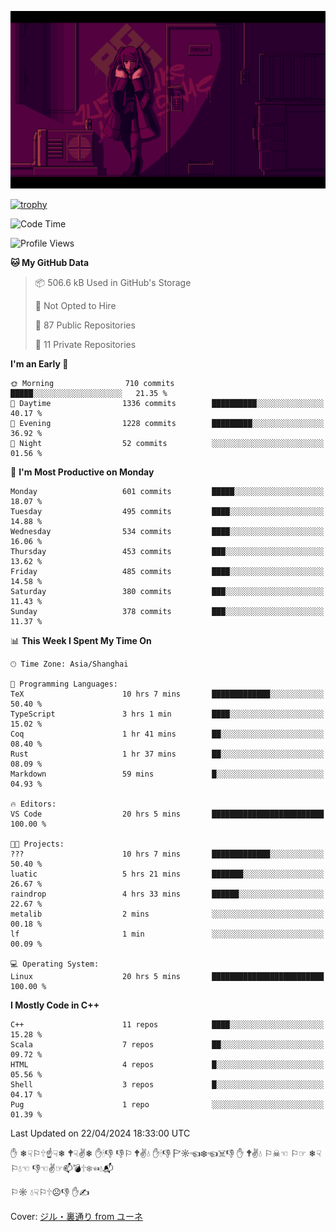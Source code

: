 ![](imgs/main.png)

[![trophy](https://github-profile-trophy.vercel.app/?username=NeilKleistGao&theme=dracula)](https://github.com/ryo-ma/github-profile-trophy)

<!--START_SECTION:waka-->
![Code Time](http://img.shields.io/badge/Code%20Time-902%20hrs%2032%20mins-blue)

![Profile Views](http://img.shields.io/badge/Profile%20Views-0-blue)

**🐱 My GitHub Data** 

> 📦 506.6 kB Used in GitHub's Storage 
 > 
> 🚫 Not Opted to Hire
 > 
> 📜 87 Public Repositories 
 > 
> 🔑 11 Private Repositories 
 > 
**I'm an Early 🐤** 

```text
🌞 Morning                710 commits         █████░░░░░░░░░░░░░░░░░░░░   21.35 % 
🌆 Daytime                1336 commits        ██████████░░░░░░░░░░░░░░░   40.17 % 
🌃 Evening                1228 commits        █████████░░░░░░░░░░░░░░░░   36.92 % 
🌙 Night                  52 commits          ░░░░░░░░░░░░░░░░░░░░░░░░░   01.56 % 
```
📅 **I'm Most Productive on Monday** 

```text
Monday                   601 commits         █████░░░░░░░░░░░░░░░░░░░░   18.07 % 
Tuesday                  495 commits         ████░░░░░░░░░░░░░░░░░░░░░   14.88 % 
Wednesday                534 commits         ████░░░░░░░░░░░░░░░░░░░░░   16.06 % 
Thursday                 453 commits         ███░░░░░░░░░░░░░░░░░░░░░░   13.62 % 
Friday                   485 commits         ████░░░░░░░░░░░░░░░░░░░░░   14.58 % 
Saturday                 380 commits         ███░░░░░░░░░░░░░░░░░░░░░░   11.43 % 
Sunday                   378 commits         ███░░░░░░░░░░░░░░░░░░░░░░   11.37 % 
```


📊 **This Week I Spent My Time On** 

```text
🕑︎ Time Zone: Asia/Shanghai

💬 Programming Languages: 
TeX                      10 hrs 7 mins       █████████████░░░░░░░░░░░░   50.40 % 
TypeScript               3 hrs 1 min         ████░░░░░░░░░░░░░░░░░░░░░   15.02 % 
Coq                      1 hr 41 mins        ██░░░░░░░░░░░░░░░░░░░░░░░   08.40 % 
Rust                     1 hr 37 mins        ██░░░░░░░░░░░░░░░░░░░░░░░   08.09 % 
Markdown                 59 mins             █░░░░░░░░░░░░░░░░░░░░░░░░   04.93 % 

🔥 Editors: 
VS Code                  20 hrs 5 mins       █████████████████████████   100.00 % 

🐱‍💻 Projects: 
???                      10 hrs 7 mins       █████████████░░░░░░░░░░░░   50.40 % 
luatic                   5 hrs 21 mins       ███████░░░░░░░░░░░░░░░░░░   26.67 % 
raindrop                 4 hrs 33 mins       ██████░░░░░░░░░░░░░░░░░░░   22.67 % 
metalib                  2 mins              ░░░░░░░░░░░░░░░░░░░░░░░░░   00.18 % 
lf                       1 min               ░░░░░░░░░░░░░░░░░░░░░░░░░   00.09 % 

💻 Operating System: 
Linux                    20 hrs 5 mins       █████████████████████████   100.00 % 
```

**I Mostly Code in C++** 

```text
C++                      11 repos            ████░░░░░░░░░░░░░░░░░░░░░   15.28 % 
Scala                    7 repos             ██░░░░░░░░░░░░░░░░░░░░░░░   09.72 % 
HTML                     4 repos             █░░░░░░░░░░░░░░░░░░░░░░░░   05.56 % 
Shell                    3 repos             █░░░░░░░░░░░░░░░░░░░░░░░░   04.17 % 
Pug                      1 repo              ░░░░░░░░░░░░░░░░░░░░░░░░░   01.39 % 
```




 Last Updated on 22/04/2024 18:33:00 UTC
<!--END_SECTION:waka-->

✋ ❄☟⚐🕆☝☟❄ 🕈☟✌❄ ✋🕯👎 👎⚐ 🕈✌💧 ✋🕯👎 🏱☼☜❄☜☠👎 ✋ 🕈✌💧 ⚐☠☜ ⚐☞ ❄☟⚐💧☜ 👎☜✌☞📫💣🕆❄☜💧📬

⚐☼ 💧☟⚐🕆☹👎 ✋✍

Cover: [ジル・裏通り from ユーネ](https://www.pixiv.net/artworks/62127066)
